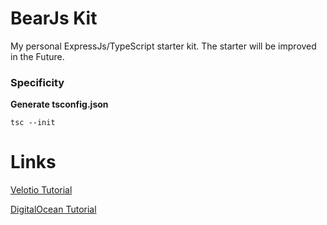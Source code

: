 # BearJs Kit

My personal ExpressJs/TypeScript starter kit.
The starter will be improved in the Future.

### Specificity

**Generate tsconfig.json**

```
tsc --init
```

# Links

[Velotio Tutorial](https://www.velotio.com/engineering-blog/set-up-production-ready-rest-nodejs-api-server-using-typescript-express-postgresql "Click on it! Trust me :)")

[DigitalOcean Tutorial](https://www.digitalocean.com/community/tutorials/setting-up-a-node-project-with-typescript "Click on it! Trust me :)")
